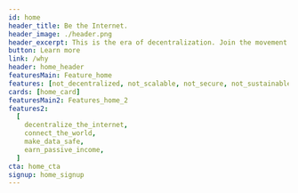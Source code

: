 ```yaml
---
id: home
header_title: Be the Internet.
header_image: ./header.png
header_excerpt: This is the era of decentralization. Join the movement by connecting threefold technology to the most advanced peer-to-peer grid on the planet.
button: Learn more
link: /why
header: home_header
featuresMain: Feature_home
features: [not_decentralized, not_scalable, not_secure, not_sustainable]
cards: [home_card]
featuresMain2: Features_home_2
features2:
  [
    decentralize_the_internet,
    connect_the_world,
    make_data_safe,
    earn_passive_income,
  ]
cta: home_cta
signup: home_signup
---
```


<!-- header: home_header -->
<!-- logos: [logo1, logo2, logo3, logo4, logo5, logo6] -->
<!-- signup: home_signup -->

